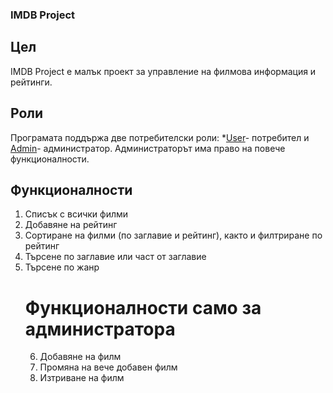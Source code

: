 ### IMDB Project

## Цел
IMDB Project е малък проект за управление на филмова информация и рейтинги.
## Роли
Програмата поддържа две потребителски роли: *<ins>User</ins>- потребител и <ins>Admin</ins>- администратор. Администраторът има право на повече функционалности.
## Функционалности
1. Списък с всички филми
2. Добавяне на рейтинг
3. Сортиране на филми (по заглавие и рейтинг), както и филтриране по рейтинг
4. Търсене по заглавие или част от заглавие
5. Търсене по жанр
   # Функционалности само за администратора
   6. Добавяне на филм
   7. Промяна на вече добавен филм
   8. Изтриване на филм


